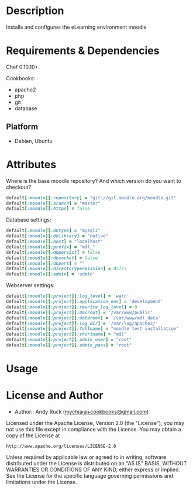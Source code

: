 Description
===========

Installs and configures the eLearning environment moodle

Requirements & Dependencies
===========================

Chef 0.10.10+.

Cookbooks:

* apache2
* php
* git
* database

Platform
--------

* Debian, Ubuntu


Attributes
==========
Where is the base moodle repository?
And which version do you want to checkout?

```ruby
default[:moodle][:repository] = "git://git.moodle.org/moodle.git"
default[:moodle][:branch] = "master"
default[:moodle][:https] = false
```

Database settings:
```ruby
default[:moodle][:dbtype] = "mysqli"
default[:moodle][:dblibrary] = "native"
default[:moodle][:host] = "localhost"
default[:moodle][:prefix] = "mdl_"
default[:moodle][:dbpersist] = false
default[:moodle][:dbsocket] = false
default[:moodle][:dbport] = ""
default[:moodle][:directorypermission] = 02777
default[:moodle][:admin] = 'admin'
```

Webserver settings:
```ruby
default[:moodle][:project][:log_level] = 'warn'
default[:moodle][:project][:application_env] = 'development'
default[:moodle][:project][:rewrite_log_level] = 0
default[:moodle][:project][:docroot] = '/var/www/public'
default[:moodle][:project][:dataroot] = '/var/www/mdl_data'
default[:moodle][:project][:log_dir] = '/var/log/apache2/'
default[:moodle][:project][:fullname] = "moodle test installation"
default[:moodle][:project][:shortname] = "mdl"
default[:moodle][:project][:admin_user] = "root"
default[:moodle][:project][:admin_pass] = "root"
```

Usage
=====

License and Author
==================

- Author:: Andy Ruck (<mychiara+cookbooks@gmail.com>)

Licensed under the Apache License, Version 2.0 (the "License");
you may not use this file except in compliance with the License.
You may obtain a copy of the License at

    http://www.apache.org/licenses/LICENSE-2.0

Unless required by applicable law or agreed to in writing, software
distributed under the License is distributed on an "AS IS" BASIS,
WITHOUT WARRANTIES OR CONDITIONS OF ANY KIND, either express or implied.
See the License for the specific language governing permissions and
limitations under the License.
